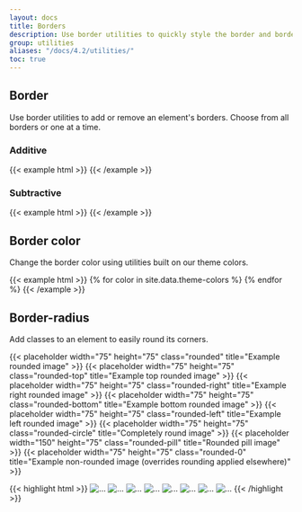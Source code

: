 ```yaml
---
layout: docs
title: Borders
description: Use border utilities to quickly style the border and border-radius of an element. Great for images, buttons, or any other element.
group: utilities
aliases: "/docs/4.2/utilities/"
toc: true
---
```


## Border

Use border utilities to add or remove an element's borders. Choose from all borders or one at a time.

### Additive

<div class="bd-example-border-utils">
{{< example html >}}
<span class="border"></span>
<span class="border-top"></span>
<span class="border-right"></span>
<span class="border-bottom"></span>
<span class="border-left"></span>
{{< /example >}}
</div>

### Subtractive

<div class="bd-example-border-utils bd-example-border-utils-0">
{{< example html >}}
<span class="border-0"></span>
<span class="border-top-0"></span>
<span class="border-right-0"></span>
<span class="border-bottom-0"></span>
<span class="border-left-0"></span>
{{< /example >}}
</div>

## Border color

Change the border color using utilities built on our theme colors.

<div class="bd-example-border-utils">
{{< example html >}}
{% for color in site.data.theme-colors %}
<span class="border border-{{ color.name }}"></span>{% endfor %}
<span class="border border-white"></span>
{{< /example >}}
</div>

## Border-radius

Add classes to an element to easily round its corners.

<div class="bd-example bd-example-images">
  {{< placeholder width="75" height="75" class="rounded" title="Example rounded image" >}}
  {{< placeholder width="75" height="75" class="rounded-top" title="Example top rounded image" >}}
  {{< placeholder width="75" height="75" class="rounded-right" title="Example right rounded image" >}}
  {{< placeholder width="75" height="75" class="rounded-bottom" title="Example bottom rounded image" >}}
  {{< placeholder width="75" height="75" class="rounded-left" title="Example left rounded image" >}}
  {{< placeholder width="75" height="75" class="rounded-circle" title="Completely round image" >}}
  {{< placeholder width="150" height="75" class="rounded-pill" title="Rounded pill image" >}}
  {{< placeholder width="75" height="75" class="rounded-0" title="Example non-rounded image (overrides rounding applied elsewhere)" >}}
</div>

{{< highlight html >}}
<img src="..." alt="..." class="rounded">
<img src="..." alt="..." class="rounded-top">
<img src="..." alt="..." class="rounded-right">
<img src="..." alt="..." class="rounded-bottom">
<img src="..." alt="..." class="rounded-left">
<img src="..." alt="..." class="rounded-circle">
<img src="..." alt="..." class="rounded-pill">
<img src="..." alt="..." class="rounded-0">
{{< /highlight >}}
